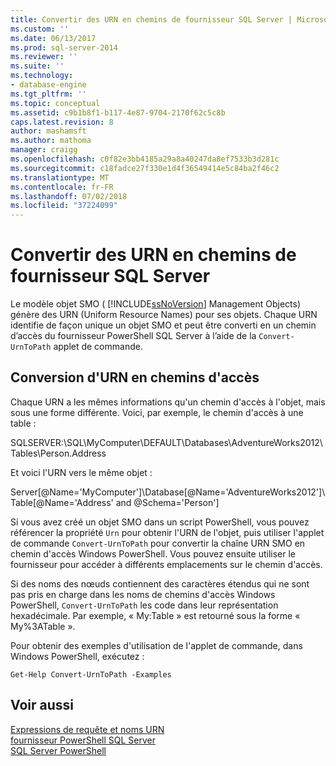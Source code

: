```yaml
---
title: Convertir des URN en chemins de fournisseur SQL Server | Microsoft Docs
ms.custom: ''
ms.date: 06/13/2017
ms.prod: sql-server-2014
ms.reviewer: ''
ms.suite: ''
ms.technology:
- database-engine
ms.tgt_pltfrm: ''
ms.topic: conceptual
ms.assetid: c9b1b8f1-b117-4e87-9704-2170f62c5c8b
caps.latest.revision: 8
author: mashamsft
ms.author: mathoma
manager: craigg
ms.openlocfilehash: c0f82e3bb4185a29a8a40247da8ef7533b3d281c
ms.sourcegitcommit: c18fadce27f330e1d4f36549414e5c84ba2f46c2
ms.translationtype: MT
ms.contentlocale: fr-FR
ms.lasthandoff: 07/02/2018
ms.locfileid: "37224099"
---
```

# <a name="convert-urns-to-sql-server-provider-paths"></a>Convertir des URN en chemins de fournisseur SQL Server
  Le modèle objet SMO ( [!INCLUDE[ssNoVersion](../includes/ssnoversion-md.md)] Management Objects) génère des URN (Uniform Resource Names) pour ses objets. Chaque URN identifie de façon unique un objet SMO et peut être converti en un chemin d’accès du fournisseur PowerShell SQL Server à l’aide de la `Convert-UrnToPath` applet de commande.  
  
## <a name="converting-urns-to-paths"></a>Conversion d'URN en chemins d'accès  
 Chaque URN a les mêmes informations qu'un chemin d'accès à l'objet, mais sous une forme différente. Voici, par exemple, le chemin d'accès à une table :  
  
 SQLSERVER:\SQL\MyComputer\DEFAULT\Databases\AdventureWorks2012\Tables\Person.Address  
  
 Et voici l'URN vers le même objet :  
  
 Server[@Name='MyComputer']\Database[@Name='AdventureWorks2012']\Table[@Name='Address' and @Schema='Person']  
  
 Si vous avez créé un objet SMO dans un script PowerShell, vous pouvez référencer la propriété `Urn` pour obtenir l'URN de l'objet, puis utiliser l'applet de commande `Convert-UrnToPath` pour convertir la chaîne URN SMO en chemin d'accès Windows PowerShell. Vous pouvez ensuite utiliser le fournisseur pour accéder à différents emplacements sur le chemin d'accès.  
  
 Si des noms des nœuds contiennent des caractères étendus qui ne sont pas pris en charge dans les noms de chemins d'accès Windows PowerShell, `Convert-UrnToPath` les code dans leur représentation hexadécimale. Par exemple, « My:Table » est retourné sous la forme « My%3ATable ».  
  
 Pour obtenir des exemples d'utilisation de l'applet de commande, dans Windows PowerShell, exécutez :  
  
```  
Get-Help Convert-UrnToPath -Examples  
```  
  
## <a name="see-also"></a>Voir aussi  
 [Expressions de requête et noms URN](../powershell/query-expressions-and-uniform-resource-names.md)   
 [fournisseur PowerShell SQL Server](../powershell/sql-server-powershell-provider.md)   
 [SQL Server PowerShell](../powershell/sql-server-powershell.md)  
  
  
